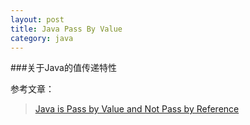 ```yaml
---
layout: post
title: Java Pass By Value
category: java
---
```

###关于Java的值传递特性

























参考文章：

>[Java is Pass by Value and Not Pass by Reference](http://www.journaldev.com/3884/java-is-pass-by-value-and-not-pass-by-reference )